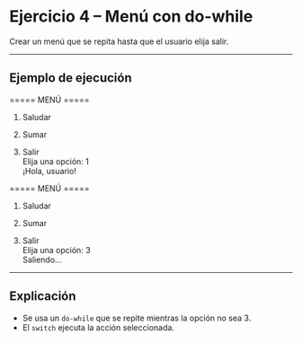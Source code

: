 # Ejercicio 4 – Menú con do-while

Crear un menú que se repita hasta que el usuario elija salir.

---

##  Ejemplo de ejecución
===== MENÚ =====  

1. Saludar  

2. Sumar  

3. Salir  
Elija una opción: 1  
¡Hola, usuario!  

===== MENÚ =====  

1. Saludar  

2. Sumar  

3. Salir  
Elija una opción: 3  
Saliendo...  

---

## Explicación
- Se usa un `do-while` que se repite mientras la opción no sea 3.  
- El `switch` ejecuta la acción seleccionada.  
